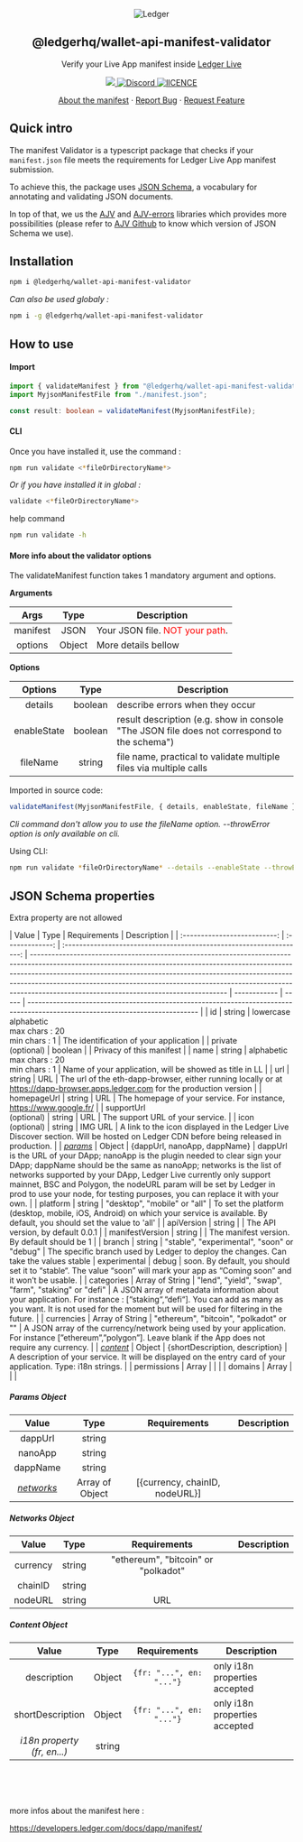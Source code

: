 <p align="center">
 <img src="https://user-images.githubusercontent.com/9203826/154288895-670f5c23-81a1-4307-a080-1af83f7f8356.svg" align="center" alt="Ledger" />
 <h2 align="center">@ledgerhq/wallet-api-manifest-validator</h2>
 <p align="center">Verify your Live App manifest inside <a href="https://www.ledger.com/ledger-live">Ledger Live</a></p>
</p>
  <p align="center">
    <a href="https://www.npmjs.com/package/">
      <img src="https://img.shields.io/npm/v/" />
    </a>
    <a href="https://discord.gg/y6nZhxv2bC">
      <img alt="Discord" src="https://img.shields.io/discord/885256081289379850?color=1C1CE1&label=Ledger%20%7C%20Discord%20%F0%9F%91%8B%20&style=flat-square" />
    </a>
    <a href="https://opensource.org/licenses/MIT">
      <img alt="lICENCE" src="https://img.shields.io/badge/License-MIT-yellow.svg" />
    </a>

  </p>

  <p align="center">
    <a href="https://developers.ledger.com/docs/dapp/manifest">About the manifest</a>
    ·
    <a href="https://github.com/LedgerHQ/wallet-api/issues/new/choose">Report Bug</a>
    ·
    <a href="https://github.com/LedgerHQ/wallet-api/issues/new/choose">Request Feature</a>
  </p>
</p>

## Quick intro

The manifest Validator is a typescript package that checks if your `manifest.json` file meets the requirements for Ledger Live App manifest submission.

To achieve this, the package uses [JSON Schema](https://json-schema.org/), a vocabulary for annotating and validating JSON documents.

In top of that, we us the [AJV](https://ajv.js.org/) and [AJV-errors](https://www.npmjs.com/package/ajv-errors) libraries which provides more possibilities (please refer to [AJV Github](https://github.com/ajv-validator/ajv) to know which version of JSON Schema we use).

## Installation

```bash
npm i @ledgerhq/wallet-api-manifest-validator

```

_Can also be used globaly :_

```bash
npm i -g @ledgerhq/wallet-api-manifest-validator
```

## How to use

#### Import

```typescript
import { validateManifest } from "@ledgerhq/wallet-api-manifest-validator";
import MyjsonManifestFile from "./manifest.json";

const result: boolean = validateManifest(MyjsonManifestFile);
```

#### CLI

Once you have installed it, use the command :

```bash
npm run validate <*fileOrDirectoryName*>
```

_Or if you have installed it in global :_

```bash
validate <*fileOrDirectoryName*>
```

help command

```bash
npm run validate -h
```

#### More info about the validator options

The validateManifest function takes 1 mandatory argument and options.

**Arguments**

|   Args   |  Type  | Description                                                   |
| :------: | :----: | ------------------------------------------------------------- |
| manifest |  JSON  | Your JSON file. <span style="color:red">NOT your path</span>. |
| options  | Object | More details bellow                                           |

**Options**

|   Options   |  Type   | Description                                                                                 |
| :---------: | :-----: | ------------------------------------------------------------------------------------------- |
|   details   | boolean | describe errors when they occur                                                             |
| enableState | boolean | result description (e.g. show in console "The JSON file does not correspond to the schema") |
|  fileName   | string  | file name, practical to validate multiple files via multiple calls                          |

Imported in source code:

```typescript
validateManifest(MyjsonManifestFile, { details, enableState, fileName });
```

_Cli command don't allow you to use the fileName option._
_--throwError option is only available on cli._

Using CLI:

```bash
npm run validate *fileOrDirectoryName* --details --enableState --throwError
```

## JSON Schema properties

Extra property are not allowed

|            Value             |      Type       |                             Requirements                             | Description                                                                                                                                                                                                                                                                                                                                                                    |
| :--------------------------: | :-------------: | :------------------------------------------------------------------: | ------------------------------------------------------------------------------------------------------------------------------------------------------------------------------------------------------------------------------------------------------------------------------------------------------------------------------------------------------------------------------ | ------------ | ----- | ----------------------------------------------------------------------------------------------------------------------------- |
|              id              |     string      | lowercase <br /> alphabetic <br />max chars : 20<br /> min chars : 1 | The identification of your application                                                                                                                                                                                                                                                                                                                                         |
|   private <br />(optional)   |     boolean     |                                                                      | Privacy of this manifest                                                                                                                                                                                                                                                                                                                                                       |
|             name             |     string      |         alphabetic <br />max chars : 20<br /> min chars : 1          | Name of your application, will be showed as title in LL                                                                                                                                                                                                                                                                                                                        |
|             url              |     string      |                                 URL                                  | The url of the eth-dapp-browser, either running locally or at https://dapp-browser.apps.ledger.com for the production version                                                                                                                                                                                                                                                  |
|         homepageUrl          |     string      |                                 URL                                  | The homepage of your service. For instance, https://www.google.fr/                                                                                                                                                                                                                                                                                                             |
| supportUrl </br> (optional)  |     string      |                                 URL                                  | The support URL of your service.                                                                                                                                                                                                                                                                                                                                               |
|    icon </br> (optional)     |     string      |                               IMG URL                                | A link to the icon displayed in the Ledger Live Discover section. Will be hosted on Ledger CDN before being released in production.                                                                                                                                                                                                                                            |
|  [_params_](#params-object)  |     Object      |                     {dappUrl, nanoApp, dappName}                     | dappUrl is the URL of your DApp; nanoApp is the plugin needed to clear sign your DApp; dappName should be the same as nanoApp; networks is the list of networks supported by your DApp, Ledger Live currently only support mainnet, BSC and Polygon, the nodeURL param will be set by Ledger in prod to use your node, for testing purposes, you can replace it with your own. |
|           platform           |     string      |                     "desktop", "mobile" or "all"                     | To set the platform (desktop, mobile, iOS, Android) on which your service is available. By default, you should set the value to 'all'                                                                                                                                                                                                                                          |
|          apiVersion          |     string      |                                                                      | The API version, by default 0.0.1                                                                                                                                                                                                                                                                                                                                              |
|       manifestVersion        |     string      |                                                                      | The manifest version. By default should be 1                                                                                                                                                                                                                                                                                                                                   |
|            branch            |     string      |             "stable", "experimental", "soon" or "debug"              | The specific branch used by Ledger to deploy the changes. Can take the values stable                                                                                                                                                                                                                                                                                           | experimental | debug | soon. By default, you should set it to “stable“. The value “soon” will mark your app as “Coming soon” and it won’t be usable. |
|          categories          | Array of String |         "lend", "yield", "swap", "farm", "staking" or "defi"         | A JSON array of metadata information about your application. For instance : [“staking“,“defi“]. You can add as many as you want. It is not used for the moment but will be used for filtering in the future.                                                                                                                                                                   |
|          currencies          | Array of String |               "ethereum", "bitcoin", "polkadot" or ""                | A JSON array of the currency/network being used by your application. For instance [”ethereum”,”polygon”]. Leave blank if the App does not require any currency.                                                                                                                                                                                                                |
| [_content_](#content-object) |     Object      |                   {shortDescription, description}                    | A description of your service. It will be displayed on the entry card of your application. Type: i18n strings.                                                                                                                                                                                                                                                                 |
|         permissions          |      Array      |                                                                      |                                                                                                                                                                                                                                                                                                                                                                                |
|           domains            |      Array      |                                                                      |                                                                                                                                                                                                                                                                                                                                                                                |

##### Params Object

|             Value              |      Type       |          Requirements          | Description |
| :----------------------------: | :-------------: | :----------------------------: | ----------- |
|            dappUrl             |     string      |                                |             |
|            nanoApp             |     string      |                                |             |
|            dappName            |     string      |                                |             |
| [_networks_](#networks-object) | Array of Object | [{currency, chainID, nodeURL}] |             |

##### Networks Object

|  Value   |  Type  |            Requirements             | Description |
| :------: | :----: | :---------------------------------: | ----------- |
| currency | string | "ethereum", "bitcoin" or "polkadot" |             |
| chainID  | string |                                     |             |
| nodeURL  | string |                 URL                 |             |

##### Content Object

|               Value               |  Type  |       Requirements       | Description                   |
| :-------------------------------: | :----: | :----------------------: | ----------------------------- |
|            description            | Object | `{fr: "...", en: "..."}` | only i18n properties accepted |
|         shortDescription          | Object | `{fr: "...", en: "..."}` | only i18n properties accepted |
| _i18n property </br> (fr, en...)_ | string |                          |                               |

</br>
</br>
</br>

more infos about the manifest here :

https://developers.ledger.com/docs/dapp/manifest/
